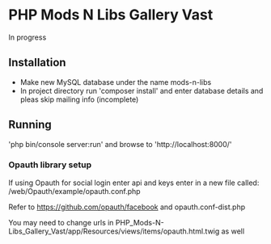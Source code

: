 # PHP Mods N Libs Gallery Vast

In progress

## Installation
- Make new MySQL database under the name mods-n-libs
- In project directory run 'composer install' and enter database details and pleas skip mailing info
(incomplete)

## Running
 'php bin/console server:run' and browse to 'http://localhost:8000/'

### Opauth library setup
If using Opauth for social login enter api and keys enter in a new file called:
/web/Opauth/example/opauth.conf.php

Refer to https://github.com/opauth/facebook and opauth.conf-dist.php

You may need to change urls in PHP_Mods-N-Libs_Gallery_Vast/app/Resources/views/items/opauth.html.twig as well
